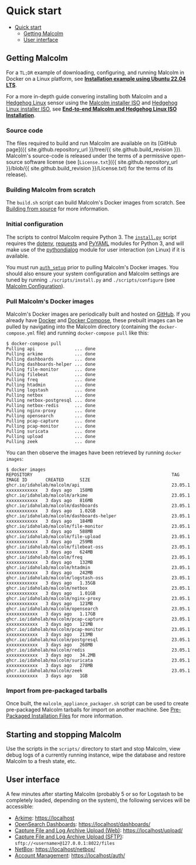 # <a name="QuickStart"></a>Quick start

* [Quick start](#QuickStart)
    - [Getting Malcolm](#GetMalcolm)
    - [User interface](#UserInterfaceURLs)

## <a name="GetMalcolm"></a>Getting Malcolm

For a `TL;DR` example of downloading, configuring, and running Malcolm in Docker on a Linux platform, see **[Installation example using Ubuntu 22.04 LTS](ubuntu-install-example.md#InstallationExample)**.

For a more in-depth guide convering installing both Malcolm and a [Hedgehog Linux](hedgehog.md) sensor using the [Malcolm installer ISO](malcolm-iso.md#ISO) and [Hedgehog Linux installer ISO](hedgehog-installation.md#HedgehogInstallation), see **[End-to-end Malcolm and Hedgehog Linux ISO Installation](malcolm-hedgehog-e2e-iso-install.md#InstallationExample)**.

### Source code

The files required to build and run Malcolm are available on its [GitHub page]({{ site.github.repository_url }}/tree/{{ site.github.build_revision }}). Malcolm's source-code is released under the terms of a permissive open-source software license (see [`License.txt`]({{ site.github.repository_url }}/blob/{{ site.github.build_revision }}/License.txt)  for the terms of its release).

### Building Malcolm from scratch

The `build.sh` script can build Malcolm's Docker images from scratch. See [Building from source](development.md#Build) for more information.

### Initial configuration

The scripts to control Malcolm require Python 3. The [`install.py`](malcolm-config.md#ConfigAndTuning) script requires the [dotenv](https://github.com/theskumar/python-dotenv), [requests](https://docs.python-requests.org/en/latest/) and [PyYAML](https://pyyaml.org/) modules for Python 3, and will make use of the [pythondialog](https://pythondialog.sourceforge.io/) module for user interaction (on Linux) if it is available.

You must run [`auth_setup`](authsetup.md#AuthSetup) prior to pulling Malcolm's Docker images. You should also ensure your system configuration and Malcolm settings are tuned by running `./scripts/install.py` and `./scripts/configure` (see [Malcolm Configuration](malcolm-config.md#ConfigAndTuning)).
    
### Pull Malcolm's Docker images

Malcolm's Docker images are periodically built and hosted on [GitHub](https://github.com/orgs/idaholab/packages?repo_name=Malcolm). If you already have [Docker](https://www.docker.com/) and [Docker Compose](https://docs.docker.com/compose/), these prebuilt images can be pulled by navigating into the Malcolm directory (containing the `docker-compose.yml` file) and running `docker-compose pull` like this:
```
$ docker-compose pull
Pulling api               ... done
Pulling arkime            ... done
Pulling dashboards        ... done
Pulling dashboards-helper ... done
Pulling file-monitor      ... done
Pulling filebeat          ... done
Pulling freq              ... done
Pulling htadmin           ... done
Pulling logstash          ... done
Pulling netbox            ... done
Pulling netbox-postgresql ... done
Pulling netbox-redis      ... done
Pulling nginx-proxy       ... done
Pulling opensearch        ... done
Pulling pcap-capture      ... done
Pulling pcap-monitor      ... done
Pulling suricata          ... done
Pulling upload            ... done
Pulling zeek              ... done
```

You can then observe the images have been retrieved by running `docker images`:
```
$ docker images
REPOSITORY                                                     TAG               IMAGE ID       CREATED      SIZE
ghcr.io/idaholab/malcolm/api                                   23.05.1           xxxxxxxxxxxx   3 days ago   158MB
ghcr.io/idaholab/malcolm/arkime                                23.05.1           xxxxxxxxxxxx   3 days ago   816MB
ghcr.io/idaholab/malcolm/dashboards                            23.05.1           xxxxxxxxxxxx   3 days ago   1.02GB
ghcr.io/idaholab/malcolm/dashboards-helper                     23.05.1           xxxxxxxxxxxx   3 days ago   184MB
ghcr.io/idaholab/malcolm/file-monitor                          23.05.1           xxxxxxxxxxxx   3 days ago   588MB
ghcr.io/idaholab/malcolm/file-upload                           23.05.1           xxxxxxxxxxxx   3 days ago   259MB
ghcr.io/idaholab/malcolm/filebeat-oss                          23.05.1           xxxxxxxxxxxx   3 days ago   624MB
ghcr.io/idaholab/malcolm/freq                                  23.05.1           xxxxxxxxxxxx   3 days ago   132MB
ghcr.io/idaholab/malcolm/htadmin                               23.05.1           xxxxxxxxxxxx   3 days ago   242MB
ghcr.io/idaholab/malcolm/logstash-oss                          23.05.1           xxxxxxxxxxxx   3 days ago   1.35GB
ghcr.io/idaholab/malcolm/netbox                                23.05.1           xxxxxxxxxxxx   3 days ago   1.01GB
ghcr.io/idaholab/malcolm/nginx-proxy                           23.05.1           xxxxxxxxxxxx   3 days ago   121MB
ghcr.io/idaholab/malcolm/opensearch                            23.05.1           xxxxxxxxxxxx   3 days ago   1.17GB
ghcr.io/idaholab/malcolm/pcap-capture                          23.05.1           xxxxxxxxxxxx   3 days ago   121MB
ghcr.io/idaholab/malcolm/pcap-monitor                          23.05.1           xxxxxxxxxxxx   3 days ago   213MB
ghcr.io/idaholab/malcolm/postgresql                            23.05.1           xxxxxxxxxxxx   3 days ago   268MB
ghcr.io/idaholab/malcolm/redis                                 23.05.1           xxxxxxxxxxxx   3 days ago   34.2MB
ghcr.io/idaholab/malcolm/suricata                              23.05.1           xxxxxxxxxxxx   3 days ago   278MB
ghcr.io/idaholab/malcolm/zeek                                  23.05.1           xxxxxxxxxxxx   3 days ago   1GB
```

### Import from pre-packaged tarballs

Once built, the `malcolm_appliance_packager.sh` script can be used to create pre-packaged Malcolm tarballs for import on another machine. See [Pre-Packaged Installation Files](development.md#Packager) for more information.

## Starting and stopping Malcolm

Use the scripts in the `scripts/` directory to start and stop Malcolm, view debug logs of a currently running
instance, wipe the database and restore Malcolm to a fresh state, etc.

## <a name="UserInterfaceURLs"></a>User interface

A few minutes after starting Malcolm (probably 5 or so for Logstash to be completely loaded, depending on the system), the following services will be accessible:

* [Arkime](https://arkime.com/): [https://localhost](https://localhost)
* [OpenSearch Dashboards](https://opensearch.org/docs/latest/dashboards/index/): [https://localhost/dashboards/](https://localhost/dashboards/)
* [Capture File and Log Archive Upload (Web)](upload.md#Upload): [https://localhost/upload/](https://localhost/upload/)
* [Capture File and Log Archive Upload (SFTP)](upload.md#Upload): `sftp://<username>@127.0.0.1:8022/files`
* [NetBox](asset-interaction-analysis.md#AssetInteractionAnalysis): [https://localhost/netbox/](https://localhost/netbox/)
* [Account Management](authsetup.md#AuthBasicAccountManagement): [https://localhost/auth/](https://localhost/auth/)